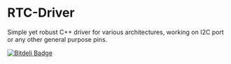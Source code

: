 RTC-Driver
==========


Simple yet robust C++ driver for various architectures, working on I2C port or any other general purpose pins.


[![Bitdeli Badge](https://d2weczhvl823v0.cloudfront.net/morteza/rtc-driver/trend.png)](https://bitdeli.com/free "Bitdeli Badge")

